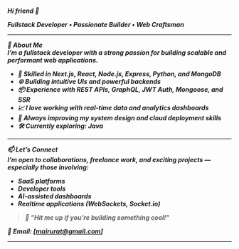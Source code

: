 <h5>Hi friend 👋</h1=5>

<p>
  Fullstack Developer • Passionate Builder • Web Craftsman
</p>

---

🚀 **About Me**  
I’m a fullstack developer with a strong passion for building scalable and performant web applications.

- 🧠 Skilled in **Next.js**, **React**, **Node.js**, **Express**, **Python**, and **MongoDB**
- ⚙️ Building intuitive UIs and powerful backends
- 📦 Experience with REST APIs, GraphQL, JWT Auth, Mongoose, and SSR
- 📈 I love working with real-time data and analytics dashboards
- 🔧 Always improving my system design and cloud deployment skills
- 🛠️ Currently exploring: **Java**

---

📫 **Let’s Connect**  
I’m open to collaborations, freelance work, and exciting projects — especially those involving:

- SaaS platforms
- Developer tools
- AI-assisted dashboards
- Realtime applications (WebSockets, Socket.io)

> 💬 _"Hit me up if you’re building something cool!"_

📧 **Email:** [mairurat@gmail.com]  

---



